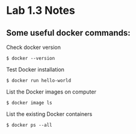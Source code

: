 # Lab 1.3 Notes

## Some useful docker commands:
Check docker version
```
$ docker --version
```

Test Docker installation
```
$ docker run hello-world
```

List the Docker images on computer
```
$ docker image ls
```

List the existing Docker containers
```
$ docker ps --all
```